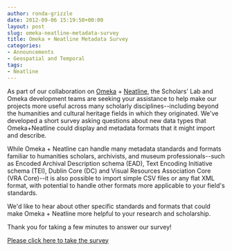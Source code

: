 ```yaml
---
author: ronda-grizzle
date: 2012-09-06 15:19:50+00:00
layout: post
slug: omeka-neatline-metadata-survey
title: Omeka + Neatline Metadata Survey
categories:
- Announcements
- Geospatial and Temporal
tags:
- Neatline
---
```


As part of our collaboration on [Omeka](http://omeka.org/) + [Neatline](http://neatline.org/), the Scholars' Lab and Omeka development teams are seeking your assistance to help make our projects more useful across many scholarly disciplines--including beyond the humanities and cultural heritage fields in which they originated. We've developed a short survey asking questions about new data types that Omeka+Neatline could display and metadata formats that it might import and describe.

While Omeka + Neatline can handle many metadata standards and formats familiar to humanities scholars, archivists, and museum professionals--such as Encoded Archival Description schema (EAD), Text Encoding Initiative schema (TEI), Dublin Core (DC) and Visual Resources Association Core (VRA Core)--it is also possible to import simple CSV files or any flat XML format, with potential to handle other formats more applicable to your field's standards.

We'd like to hear about other specific standards and formats that could make Omeka + Neatline more helpful to your research and scholarship.

Thank you for taking a few minutes to answer our survey!


[Please click here to take the survey](http://www.surveymonkey.com/s/CCD5PDX)
